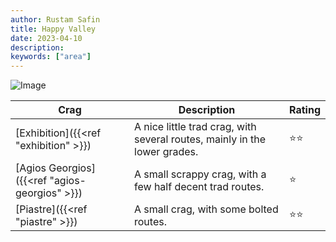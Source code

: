 ```yaml
---
author: Rustam Safin
title: Happy Valley
date: 2023-04-10
description:
keywords: ["area"]
---
```


![Image](/happy-valley/overview.jpg)

| Crag                                          | Description                                                               | Rating |
| --------------------------------------------- | ------------------------------------------------------------------------- | ------ |
| [Exhibition]({{<ref "exhibition" >}})         | A nice little trad crag, with several routes, mainly in the lower grades. | ⭐⭐     |
| [Agios Georgios]({{<ref "agios-georgios" >}}) | A small scrappy crag, with a few half decent trad routes.                 | ⭐      |
| [Piastre]({{<ref "piastre" >}})               | A small crag, with some bolted routes.                                    | ⭐⭐     |
